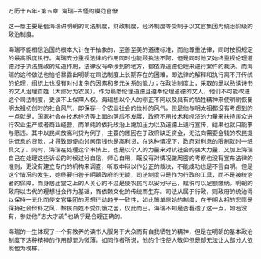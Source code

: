 `万历十五年·第五章 海瑞—古怪的模范官僚`

`这一章主要是借海瑞讲明朝的司法制度，财政制度，经济制度等受制于以文官集团为统治阶级的政治制度。`

`海瑞不能相信治国的根本大计在于抽象的，至善至美的道德标准，而他尊重法律，同时按照规定的最高限度执行。海瑞充分重视法律的作用同时也能顾执法不阿，但是同时他又始终重视伦理道德对于执法施政的知道作用，法律没有牵涉到的地方，都依靠道德伦理来进行案件的裁决。而海瑞的这种做法也恰恰暴露出明朝在司法制度上长期存在的困难，即法律的解释和执行离不开传统的伦理，组织上也没有对付复杂的因素和多元关系的能力；在政治制度上，采取的是以熟读诗书的文人治理百姓（大部分为农民），作为熟悉伦理道德且遵奉伦理道德的文人，他们不可能改进这个司法制度，更谈不上保障人权。海瑞想以个人的刚正不阿以及具有的牺牲精神来使明朝恢复明太祖初创时的社会风气，即保存一个农业社会的俭朴的风气。但是他与明太祖都没有考虑到的一点就是，国家社会在技术经济等上面的落后不发展，政府不用技术和经济的力量来扶持民众进行农业生产或者商业经营，而单纯的依托政治上施加压力以及道德上进行宣传，结果也就只能事与愿违。其中以民间放高利贷为例子，主要的原因在于政府缺乏资金，无法向需要金钱的农民提供低息的贷款，才导致即使向邻居借钱也是高利贷，在这种情况下，政府对利息的限制就时一纸具文了。同时，海瑞在处理这个事情上，也是以个人的力量来对抗社会的强大力量，又加上海瑞自己在处理这些诉讼的时候过分自信，师心自用，既没有对情况做周密的考察也没有宣布法律的准则，更没有建立专门的机构来调查，听取申辩以作公正的裁决，不能成功也是不言自明。但是这个情况的发生，始终要归咎于明朝政府的无能，司法制度只是作为行政的工具，而不是被统治者的保障，而身居庙堂之上的人关心的不过是使农民可以安分守己，赋税可以足额缴纳。明朝的政府以古代的理想社会作为基础，而依赖文化的传统而生存。司法从属于行政，则政府的统治得以保持一元化而使文官集团的思想行动趋于一致性，如此简单原始的制度，在于明太祖的宏愿是保持社会俭朴之风，黎民百姓不受饥饿之苦，仅此而已。海瑞不知是否看透了这一点，如若没有，参劾他“志大才疏”也确乎是合理正确的。`

`海瑞的一生体现了一个有教养的读书人服务于大众而有自我牺牲的精神，但是在明朝的基本政治制度下这种精神的作用却至为微薄。如同作者所说，他的个性使人敬仰但是却无法让大部分人依照他为榜样。`

